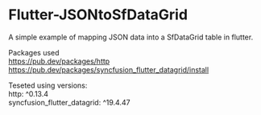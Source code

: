 # Flutter-JSONtoSfDataGrid  
A simple example of mapping JSON data into a SfDataGrid table in flutter.  

Packages used  
https://pub.dev/packages/http  
https://pub.dev/packages/syncfusion_flutter_datagrid/install  

Teseted using versions:  
  http: ^0.13.4  
  syncfusion_flutter_datagrid: ^19.4.47  
  
  
